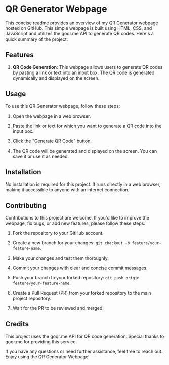 # QR Generator Webpage

This concise readme provides an overview of my QR Generator webpage hosted on GitHub. This simple webpage is built using HTML, CSS, and JavaScript and utilizes the goqr.me API to generate QR codes. Here's a quick summary of the project:

## Features

1. **QR Code Generation**: This webpage allows users to generate QR codes by pasting a link or text into an input box. The QR code is generated dynamically and displayed on the screen.

## Usage

To use this QR Generator webpage, follow these steps:

1. Open the webpage in a web browser.

2. Paste the link or text for which you want to generate a QR code into the input box.

3. Click the "Generate QR Code" button.

4. The QR code will be generated and displayed on the screen. You can save it or use it as needed.

## Installation

No installation is required for this project. It runs directly in a web browser, making it accessible to anyone with an internet connection.

## Contributing

Contributions to this project are welcome. If you'd like to improve the webpage, fix bugs, or add new features, please follow these steps:

1. Fork the repository to your GitHub account.

2. Create a new branch for your changes: `git checkout -b feature/your-feature-name`.

3. Make your changes and test them thoroughly.

4. Commit your changes with clear and concise commit messages.

5. Push your branch to your forked repository: `git push origin feature/your-feature-name`.

6. Create a Pull Request (PR) from your forked repository to the main project repository.

7. Wait for the PR to be reviewed and merged.

## Credits

This project uses the goqr.me API for QR code generation. Special thanks to goqr.me for providing this service.

If you have any questions or need further assistance, feel free to reach out. Enjoy using the QR Generator Webpage!
